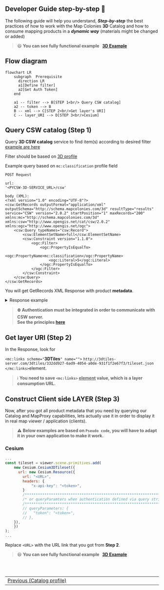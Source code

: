 ## Developer Guide step-by-step :baby:<!-- {docsify-ignore} -->
The following guide will help you understand, ***Step-by-step*** the best practices of how to work with the Map Colonies **3D** Catalog and how to consume mapping products in a ***dynamic way*** (materials might be changed or added)

> :satisfied: **You can see fully functional example &nbsp; [3D Example](.//assets/examples/3d/index.html)**


## Flow diagram
```mermaid
flowchart LR
    subgraph  Prerequisite
      direction LR
      a1[Define filter]
      a2[Get Auth Token]
    end

    a1 -- filter --> B[STEP 1<br/> Query CSW catalog]
    a2 -- token --> B
    B -- xml --> C[STEP 2<br/>Get layer's URI]
    C -- layer_URI --> D[STEP 3<br/>Cesium]
```

## Query CSW catalog (Step 1)
Query **3D CSW catalog** service to find item(s) according to desired filter [example are here](/catalog-information/query-examples.md)

Filter should be based on [3D profile](/catalog-information/v1_0/3d_profile.md)

Example query based on `mc:classification` profile field
```
POST Request

url:
'<PYCSW-3D-SERVICE_URL>/csw'

body (XML):
<?xml version="1.0" encoding="UTF-8"?>
<csw:GetRecords outputFormat="application/xml"  outputSchema="http://schema.mapcolonies.com/3d" resultType="results" service="CSW" version="2.0.2" startPosition="1" maxRecords="200" xmlns:mc="http://schema.mapcolonies.com/3d" xmlns:csw="http://www.opengis.net/cat/csw/2.0.2" xmlns:ogc="http://www.opengis.net/ogc">
    <csw:Query typeNames="csw:Record">
        <csw:ElementSetName>full</csw:ElementSetName>
        <csw:Constraint version="1.1.0">
            <ogc:Filter>
                <ogc:PropertyIsEqualTo>
                    <ogc:PropertyName>mc:classification</ogc:PropertyName>
                    <ogc:Literal>5</ogc:Literal>
                </ogc:PropertyIsEqualTo>
            </ogc:Filter>
        </csw:Constraint>
    </csw:Query>
</csw:GetRecords>
```

You will get GetRecords XML Response with product **metadata**.

<details>
  <summary>Response example</summary>

```xml
    <?xml version="1.0" encoding="UTF-8"?>
    <!-- pycsw 2.7.dev0 -->
    <csw:GetRecordsResponse xmlns:csw="http://www.opengis.net/cat/csw/2.0.2" xmlns:dc="http://purl.org/dc/elements/1.1/" xmlns:dct="http://purl.org/dc/terms/" xmlns:gmd="http://www.isotc211.org/2005/gmd" xmlns:gml="http://www.opengis.net/gml" xmlns:mc="http://schema.mapcolonies.com/3d" xmlns:ows="http://www.opengis.net/ows" xmlns:xs="http://www.w3.org/2001/XMLSchema" xmlns:xsi="http://www.w3.org/2001/XMLSchema-instance" version="2.0.2" xsi:schemaLocation="http://www.opengis.net/cat/csw/2.0.2 http://schemas.opengis.net/csw/2.0.2/CSW-discovery.xsd">
    <csw:SearchStatus timestamp="2022-03-27T06:45:54Z" />
    <csw:SearchResults numberOfRecordsMatched="1" numberOfRecordsReturned="1" nextRecord="0" recordSchema="http://schema.mapcolonies.com/3d" elementSet="full">
        <mc:MC3DRecord>
            <mc:accuracyLEP90>999</mc:accuracyLEP90>
            <mc:accuracySE90>250</mc:accuracySE90>
            <mc:classification>5</mc:classification>
            <mc:creationDateUTC>2022-03-22T08:54:28Z</mc:creationDateUTC>
            <mc:description>string</mc:description>
            <mc:footprint>0103000020E61000000100000005000000ED2918192DA241406AFF61D4F74A4040ED2918192DA24140F040CE07A550404038CF40C4C0A74140F040CE07A550404038CF40C4C0A741406AFF61D4F74A4040ED2918192DA241406AFF61D4F74A4040</mc:footprint>
            <mc:geographicArea>string</mc:geographicArea>
            <mc:heightRangeFrom>0</mc:heightRangeFrom>
            <mc:heightRangeTo>0</mc:heightRangeTo>
            <mc:maxHorizontalAccuracyCE90>0</mc:maxHorizontalAccuracyCE90>
            <mc:id>1-2-3-4</mc:id>
            <mc:links scheme="schema" name="" description="">http://3d-server.com/bucket/model/path/to/file/tileset.json</mc:links>
            <mc:maxFlightAlt>0</mc:maxFlightAlt>
            <mc:maxResolutionMeter>1.5</mc:maxResolutionMeter>
            <mc:minFlightAlt>0</mc:minFlightAlt>
            <mc:minResolutionMeter>1.1</mc:minResolutionMeter>
            <mc:nominalResolution>5</mc:nominalResolution>
            <mc:producerName>string</mc:producerName>
            <mc:productBBox>1,2,3,4</mc:productBBox>
            <mc:productId>id-uuid-1234</mc:productId>
            <mc:productName>name</mc:productName>
            <mc:productType>3DPhotoRealistic</mc:productType>
            <mc:productVersion>1</mc:productVersion>
            <mc:productionMethod>string</mc:productionMethod>
            <mc:productionSystem>string</mc:productionSystem>
            <mc:productionSystemVersion>string</mc:productionSystemVersion>
            <mc:region>string</mc:region>
            <mc:relativeAccuracyLE90>100</mc:relativeAccuracyLE90>
            <mc:sensors>OTHER</mc:sensors>
            <mc:imagingTimeEndUTC>2022-03-22T08:54:28Z</mc:imagingTimeEndUTC>
            <mc:imagingTimeBeginUTC>2022-03-22T08:54:28Z</mc:imagingTimeBeginUTC>
            <mc:SRS>srsId</mc:SRS>
            <mc:SRSName>string</mc:SRSName>
            <mc:SRSOrigin>srsOrigin</mc:SRSOrigin>
            <mc:type>RECORD_3D</mc:type>
            <mc:visualAccuracy>100</mc:visualAccuracy>
            <ows:BoundingBox crs="urn:x-ogc:def:crs:EPSG:6.11:4326" dimensions="2">
                <ows:LowerCorner>1 2</ows:LowerCorner>
                <ows:UpperCorner>3 4</ows:UpperCorner>
            </ows:BoundingBox>
        </mc:MC3DRecord>
    </csw:SearchResults>
    </csw:GetRecordsResponse>
```
</details>

> :no_entry: **Authentication must be integrated in order to communicate with CSW server.**<br/>
> **See the principles [here](/ogc-protocols/ogc-csw-auth.md)**

## Get layer URI (Step 2)
In the Response, look for 

`<mc:links scheme="`<strong>3DTiles</strong>`" name="">`
  `http://3dtiles-server.com/3dtiles/332dd927-6ad9-4054-a0de-931f1f2e67f3/tileset.json`
`</mc:links>`element.

> :information_source: **You need to save `<mc:links>` <u>element</u> value, which is a layer consumption URL.**

## Construct Client side LAYER (Step 3)
Now, after you got all product metadata that you need by querying our Catalog and MapProxy capabilities, lets actually use it in order to display it in real map viewer / application (clients).
> :warning: **Below examples are based on `Pseudo code`, you will have to adapt it in your own application to make it work.**

### Cesium
```javascript
...
const tileset = viewer.scene.primitives.add(
    new Cesium.Cesium3DTileset({
      url: new Cesium.Resource({
        url: "<URL>",
        headers: {
            "x-api-key": "<token>",
        }
        /*************************************************************************/
        /* or queryParamters when authentication defined via query string params */
        /*************************************************************************/
        // queryParameters: {
        //   "token": "<token>",
        // },
    }),    
    })  
);
...
```
Replace `<URL>` with the URL link that you got from **Step 2**.

> :satisfied: **You can see fully functional example &nbsp; [3D Example](.//assets/examples/3d/index.html)**

<br/>
<br/>
<table style=" width: 100%; display: table !important;">
    <tbody>
        <tr>
            <td align="left">
                <a href="#/catalog-information/v1_0/3d_profile">Previous (Catalog profile)</a>
            </td>
            <td align="right"></td>
        </tr>
    </tbody>
</table>